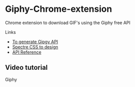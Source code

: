 # Giphy-Chrome-extension

Chrome extension to download GIF's using the Giphy free API

Links

- [To generate Gipgy API](https://developers.giphy.com/)
- [Spectre CSS to design](https://picturepan2.github.io/spectre/)
- [API Reference](https://giphy.api-docs.io/1.0/gifs/)

## Video tutorial

Giphy
